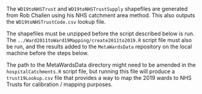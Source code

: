 The `WD19toNHSTrust` and `WD19toNHSTrustSupply` shapefiles are generated from Rob Challen using his NHS catchment area method. This also outputs the `WD19toNHSTrustCode.csv` lookup file.

The shapefiles must be unzipped before the script described below is run. The `../Ward2011toWard19Mapping/create2011to2019.R` script file must also be run, and the results added to the `MetaWardsData` repository on the local machine before the steps below.

The path to the MetaWardsData directory might need to be amended in the `hospitalCatchments.R` script file, but running this file will produce a `trust19Lookup.csv` file that provides a way to map the 2019 wards to NHS Trusts for calibration / mapping purposes.

